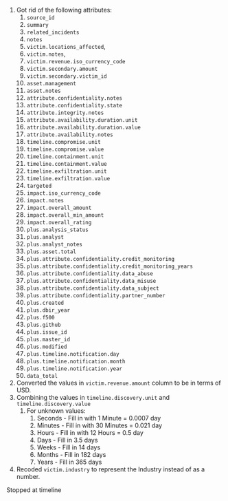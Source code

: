 1. Got rid of the following attributes: 
	1. `source_id`
	2. `summary`
	3. `related_incidents`
	4. `notes`
	5. `victim.locations_affected`, 
	6. `victim.notes`,
	7. `victim.revenue.iso_currency_code`
	8. `victim.secondary.amount`
	9. `victim.secondary.victim_id`
	10. `asset.management`
	11. `asset.notes`
	12. `attribute.confidentiality.notes`
	13. `attribute.confidentiality.state`
	14. `attribute.integrity.notes`
	15. `attribute.availability.duration.unit`
	16. `attribute.availability.duration.value`
	17. `attribute.availability.notes`
	18. `timeline.compromise.unit`
	19. `timeline.compromise.value`
	20. `timeline.containment.unit`
	21. `timeline.containment.value`
	22. `timeline.exfiltration.unit`
	23. `timeline.exfiltration.value`
	24. `targeted`
	25. `impact.iso_currency_code`
	26. `impact.notes`
	27. `impact.overall_amount`
	28. `impact.overall_min_amount`
	29. `impact.overall_rating`
	30. `plus.analysis_status`
	31. `plus.analyst`
	32. `plus.analyst_notes`
	33. `plus.asset.total`
	34. `plus.attribute.confidentiality.credit_monitoring`
	35. `plus.attribute.confidentiality.credit_monitoring_years`
	36. `plus.attribute.confidentiality.data_abuse`
	37. `plus.attribute.confidentiality.data_misuse`
	38. `plus.attribute.confidentiality.data_subject`
	39. `plus.attribute.confidentiality.partner_number`
	40. `plus.created`
	41. `plus.dbir_year`
	42. `plus.f500`
	43. `plus.github`
	44. `plus.issue_id`
	45. `plus.master_id`
	46. `plus.modified`
	47. `plus.timeline.notification.day`
	48. `plus.timeline.notification.month`
	49. `plus.timeline.notification.year`
	50. `data_total`
2. Converted the values in `victim.revenue.amount` column to be in terms of USD.
3. Combining the values in `timeline.discovery.unit` and `timeline.discovery.value`
	1. For unknown values:
		1. Seconds - Fill in with 1 Minute = 0.0007 day
		2. Minutes - Fill in with 30 Minutes = 0.021 day
		3. Hours - Fill in with 12 Hours = 0.5 day
		4. Days - Fill in 3.5 days
		4. Weeks - Fill in 14 days
		5. Months - Fill in 182 days
		6. Years - Fill in 365 days
4. Recoded `victim.industry` to represent the Industry instead of as a number.

Stopped at timeline
